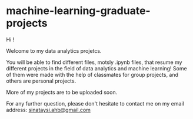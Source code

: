 # machine-learning-graduate-projects
Hi !

Welcome to my data analytics projetcs. 

You will be able to find different files, motsly .ipynb files, that resume my different projects in the field of data analytics and machine learning!
Some of them were made with the help of classmates for group projects, and others are personal projects.


More of my projects are to be uploaded soon.

For any further question, please don't hesitate to contact me on my email address: sinataysi.ahb@gmail.com
